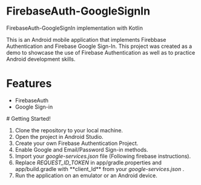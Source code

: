 # FirebaseAuth-GoogleSignIn
FirebaseAuth-GoogleSignIn implementation with Kotlin

This is an Android mobile application that implements Firebbase Authentication and Firebase Google Sign-In. This project was created as a demo to showcase the use of Firebase Authentication as well as to practice Android development skills.

# Features
<ul>
    <li>FirebaseAuth</li>
    <li>Google Sign-in</li>
</ul>
# Getting Started!

<ol>
  <li>Clone the repository to your local machine.</li>
  <li>Open the project in Android Studio.</li>
  <li>Create your own Firebase Authentication Project.</li>
  <li>Enable Google and Email/Password Sign-in methods.</li>
  <li>Import your <em>google-services.json</em> file (Following firebase instructions).</li>
  <li>Replace <em>REQUEST_ID_TOKEN</em> in app/gradle.properties and app/build.gradle with **client_Id** from your <em>google-services.json</em> .</li>
  <li>Run the application on an emulator or an Android device.</li>
  
</ol>
